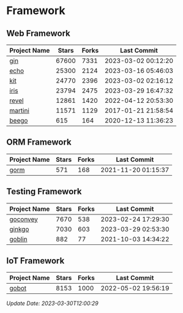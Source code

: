 # Framework

## Web Framework
| Project Name | Stars | Forks | Last Commit |
| ------------ | ----- | ----- | ----------- |
| [gin](https://github.com/gin-gonic/gin) | 67600 | 7331 | 2023-03-02 00:12:20 |
| [echo](https://github.com/labstack/echo) | 25300 | 2124 | 2023-03-16 05:46:03 |
| [kit](https://github.com/go-kit/kit) | 24770 | 2396 | 2023-03-02 02:16:12 |
| [iris](https://github.com/kataras/iris) | 23794 | 2475 | 2023-03-29 16:47:32 |
| [revel](https://github.com/revel/revel) | 12861 | 1420 | 2022-04-12 20:53:30 |
| [martini](https://github.com/go-martini/martini) | 11571 | 1129 | 2017-01-21 21:58:54 |
| [beego](https://github.com/astaxie/beego) | 615 | 164 | 2020-12-13 11:36:23 |

## ORM Framework
| Project Name | Stars | Forks | Last Commit |
| ------------ | ----- | ----- | ----------- |
| [gorm](https://github.com/jinzhu/gorm) | 571 | 168 | 2021-11-20 01:15:37 |

## Testing Framework
| Project Name | Stars | Forks | Last Commit |
| ------------ | ----- | ----- | ----------- |
| [goconvey](https://github.com/smartystreets/goconvey) | 7670 | 538 | 2023-02-24 17:29:30 |
| [ginkgo](https://github.com/onsi/ginkgo) | 7030 | 603 | 2023-03-29 02:53:30 |
| [goblin](https://github.com/franela/goblin) | 882 | 77 | 2021-10-03 14:34:22 |

## IoT Framework
| Project Name | Stars | Forks | Last Commit |
| ------------ | ----- | ----- | ----------- |
| [gobot](https://github.com/hybridgroup/gobot) | 8153 | 1000 | 2022-05-02 19:56:19 |

*Update Date: 2023-03-30T12:00:29*
